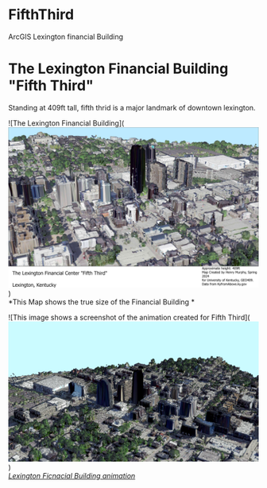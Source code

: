 # FifthThird
ArcGIS Lexington financial Building 
# The Lexington Financial Building "Fifth Third"
Standing at 409ft tall, fifth thrid is a major landmark of downtown lexington.

![The Lexington Financial Building](![alt text](Map.jpg))     
*This Map shows the true size of the Financial Building *

![This image shows a screenshot of the animation created for Fifth Third](![alt text](AnimationSC.png))     
*[Lexington Ficnacial Building animation](https://youtu.be/yfOd-hZA0so)*